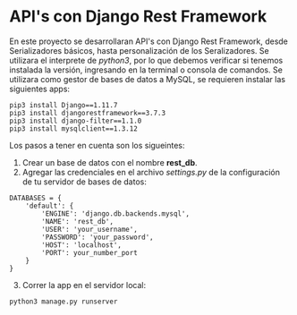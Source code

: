 # API's con Django Rest Framework

En este proyecto se desarrollaran API's con Django Rest Framework, desde Serializadores básicos,
hasta personalización de los Seralizadores. Se utilizara el interprete de *python3*, por lo que
debemos verificar si tenemos instalada la versión, ingresando en la terminal o consola de comandos.
Se utilizara como gestor de bases de datos a MySQL,
se requieren instalar las siguientes apps:
```
pip3 install Django==1.11.7
pip3 install djangorestframework==3.7.3
pip3 install django-filter==1.1.0
pip3 install mysqlclient==1.3.12
```

Los pasos a tener en cuenta son los sigueintes:
1. Crear un base de datos con el nombre **rest_db**.
2. Agregar las credenciales en el archivo *settings.py* de la configuración de tu servidor de bases de datos:
```[python]
DATABASES = {
    'default': {
        'ENGINE': 'django.db.backends.mysql',
        'NAME': 'rest_db',
        'USER': 'your_username',
        'PASSWORD': 'your_password',
        'HOST': 'localhost',
        'PORT': your_number_port
    }
}
```
3. Correr la app en el servidor local:
```
python3 manage.py runserver
```